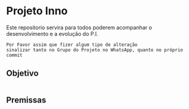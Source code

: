 # Projeto Inno
Este repositorio servira para todos poderem acompanhar o desenvolvimento e a evolução do P.I.
```shell
Por Favor assim que fizer algum tipo de alteração
sinalizar tanto no Grupo do Projeto no WhatsApp, quanto no próprio commit
```

## Objetivo
```shell
```

## Premissas
```shell
```

